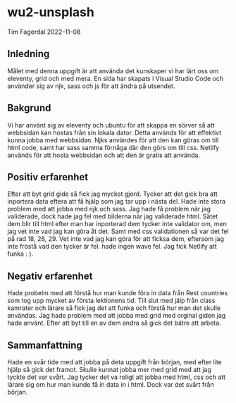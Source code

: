 # wu2-unsplash
Tim Fagerdal 
2022-11-08

## Inledning
Målet med denna uppgift är att använda det kunskaper vi har lärt oss om eleventy, grid och med mera. En sida har skapats i Visual Studio Code och använder sig av njk, sass och js för att ändra på utsendet.

## Bakgrund
Vi har använt sig av eleventy och ubuntu för att skappa en sörver så att webbsidan kan hostas från sin lokala dator. Detta används för att effektivt kunna jobba med webbsidan. Njks användes för att den kan göras om till html code, samt har sass samma förnåga där den görs om till css. Netlify används för att hosta webbsidan och att den är gratis att använda.

## Positiv erfarenhet
Efter att byt grid gide så fick jag mycket gjord. Tycker att det gick bra att inportera data eftera att få hjälp som jag tar upp i nästa del. Hade inte stora problem med att jobba med njk och sass. Jag hade få problem när jag validerade, dock hade jag fel med bilderna när jag validerade html. Sätet dem blir till html efter man har inporterad dem tycker inte validator om, men jag vet inte vad jag kan göra åt det. Samt med css validationen så var det fel på rad 18, 28, 29. Vet inte vad jag kan göra för att ficksa dem, eftersom jag inte fröstå vad den tycker är fel. hade ingen wave fel. Jag fick Netlify att funka : ). 

## Negativ erfarenhet
Hade probelm med att förstå hur man kunde föra in data från Rest countries som tog upp mycket av första lektionens tid. Till slut med jälp från class kamrater och lärare så fick jag det att funka och förstå hur man det skulle användas. Jag hade problem med att jobba med grid med orginal giden jag hade använt. Efter att byt till en av dem andra så gick det bätre att arbeta.

## Sammanfattning   
Hade en svår tide med att jobba på deta uppgift från början, med efter lite hjälp så gick det framot. Skulle kunnat jobba mer med grid med att jag tyckte det var svårt. Jag tycker det va roligt att jobba med html, css och att lärare sig om hur man kunde få in data in i html. Dock var det svårt från början. 